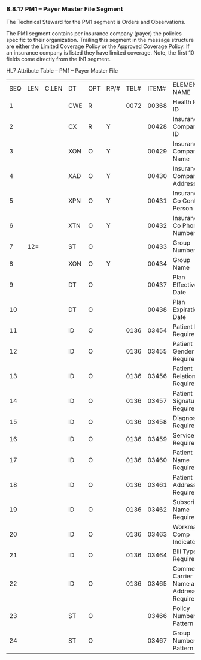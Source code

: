 ### 8.8.17 PM1 – Payer Master File Segment

The Technical Steward for the PM1 segment is Orders and Observations.

The PM1 segment contains per insurance company (payer) the policies specific to their organization. Trailing this segment in the message structure are either the Limited Coverage Policy or the Approved Coverage Policy. If an insurance company is listed they have limited coverage. Note, the first 10 fields come directly from the IN1 segment.

HL7 Attribute Table – PM1 – Payer Master File

|     |     |     |     |     |     |     |     |     |
| --- | --- | --- | --- | --- | --- | --- | --- | --- |
| SEQ | LEN | C.LEN | DT | OPT | RP/# | TBL# | ITEM# | ELEMENT NAME |
| 1 |  |  | CWE | R |  | 0072 | 00368 | Health Plan ID |
| 2 |  |  | CX | R | Y |  | 00428 | Insurance Company ID |
| 3 |  |  | XON | O | Y |  | 00429 | Insurance Company Name |
| 4 |  |  | XAD | O | Y |  | 00430 | Insurance Company Address |
| 5 |  |  | XPN | O | Y |  | 00431 | Insurance Co Contact Person |
| 6 |  |  | XTN | O | Y |  | 00432 | Insurance Co Phone Number |
| 7 | 12= |  | ST | O |  |  | 00433 | Group Number |
| 8 |  |  | XON | O | Y |  | 00434 | Group Name |
| 9 |  |  | DT | O |  |  | 00437 | Plan Effective Date |
| 10 |  |  | DT | O |  |  | 00438 | Plan Expiration Date |
| 11 |  |  | ID | O |  | 0136 | 03454 | Patient DOB Required |
| 12 |  |  | ID | O |  | 0136 | 03455 | Patient Gender Required |
| 13 |  |  | ID | O |  | 0136 | 03456 | Patient Relationship Required |
| 14 |  |  | ID | O |  | 0136 | 03457 | Patient Signature Required |
| 15 |  |  | ID | O |  | 0136 | 03458 | Diagnosis Required |
| 16 |  |  | ID | O |  | 0136 | 03459 | Service Required |
| 17 |  |  | ID | O |  | 0136 | 03460 | Patient Name Required |
| 18 |  |  | ID | O |  | 0136 | 03461 | Patient Address Required |
| 19 |  |  | ID | O |  | 0136 | 03462 | Subscribers Name Required |
| 20 |  |  | ID | O |  | 0136 | 03463 | Workman’s Comp Indicator |
| 21 |  |  | ID | O |  | 0136 | 03464 | Bill Type Required |
| 22 |  |  | ID | O |  | 0136 | 03465 | Commercial Carrier Name and Address Required |
| 23 |  |  | ST | O |  |  | 03466 | Policy Number Pattern |
| 24 |  |  | ST | O |  |  | 03467 | Group Number Pattern |
